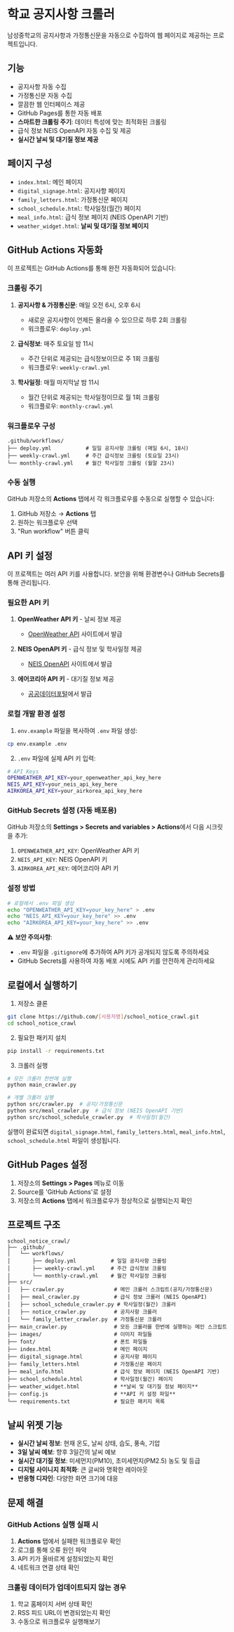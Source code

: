 # 학교 공지사항 크롤러

남성중학교의 공지사항과 가정통신문을 자동으로 수집하여 웹 페이지로 제공하는 프로젝트입니다.

## 기능

- 공지사항 자동 수집
- 가정통신문 자동 수집
- 깔끔한 웹 인터페이스 제공
- GitHub Pages를 통한 자동 배포
- **스마트한 크롤링 주기**: 데이터 특성에 맞는 최적화된 크롤링
- 급식 정보 NEIS OpenAPI 자동 수집 및 제공
- **실시간 날씨 및 대기질 정보 제공**

## 페이지 구성

- `index.html`: 메인 페이지
- `digital_signage.html`: 공지사항 페이지
- `family_letters.html`: 가정통신문 페이지
- `school_schedule.html`: 학사일정(월간) 페이지
- `meal_info.html`: 급식 정보 페이지 (NEIS OpenAPI 기반)
- `weather_widget.html`: **날씨 및 대기질 정보 페이지**

## GitHub Actions 자동화

이 프로젝트는 GitHub Actions를 통해 완전 자동화되어 있습니다:

### 크롤링 주기

1. **공지사항 & 가정통신문**: 매일 오전 6시, 오후 6시
   - 새로운 공지사항이 언제든 올라올 수 있으므로 하루 2회 크롤링
   - 워크플로우: `deploy.yml`

2. **급식정보**: 매주 토요일 밤 11시
   - 주간 단위로 제공되는 급식정보이므로 주 1회 크롤링
   - 워크플로우: `weekly-crawl.yml`

3. **학사일정**: 매월 마지막날 밤 11시
   - 월간 단위로 제공되는 학사일정이므로 월 1회 크롤링
   - 워크플로우: `monthly-crawl.yml`

### 워크플로우 구성

```
.github/workflows/
├── deploy.yml           # 일일 공지사항 크롤링 (매일 6시, 18시)
├── weekly-crawl.yml     # 주간 급식정보 크롤링 (토요일 23시)
└── monthly-crawl.yml    # 월간 학사일정 크롤링 (월말 23시)
```

### 수동 실행

GitHub 저장소의 **Actions** 탭에서 각 워크플로우를 수동으로 실행할 수 있습니다:
1. GitHub 저장소 → **Actions** 탭
2. 원하는 워크플로우 선택
3. "Run workflow" 버튼 클릭

## API 키 설정

이 프로젝트는 여러 API 키를 사용합니다. 보안을 위해 환경변수나 GitHub Secrets를 통해 관리됩니다.

### 필요한 API 키

1. **OpenWeather API 키** - 날씨 정보 제공
   - [OpenWeather API](https://openweathermap.org/api) 사이트에서 발급
   
2. **NEIS OpenAPI 키** - 급식 정보 및 학사일정 제공
   - [NEIS OpenAPI](https://open.neis.go.kr/) 사이트에서 발급
   
3. **에어코리아 API 키** - 대기질 정보 제공
   - [공공데이터포털](https://www.data.go.kr/data/15073861/openapi.do)에서 발급

### 로컬 개발 환경 설정

1. `env.example` 파일을 복사하여 `.env` 파일 생성:
```bash
cp env.example .env
```

2. `.env` 파일에 실제 API 키 입력:
```bash
# API Keys
OPENWEATHER_API_KEY=your_openweather_api_key_here
NEIS_API_KEY=your_neis_api_key_here
AIRKOREA_API_KEY=your_airkorea_api_key_here
```

### GitHub Secrets 설정 (자동 배포용)

GitHub 저장소의 **Settings > Secrets and variables > Actions**에서 다음 시크릿을 추가:

1. `OPENWEATHER_API_KEY`: OpenWeather API 키
2. `NEIS_API_KEY`: NEIS OpenAPI 키  
3. `AIRKOREA_API_KEY`: 에어코리아 API 키

### 설정 방법
```bash
# 로컬에서 .env 파일 생성
echo "OPENWEATHER_API_KEY=your_key_here" > .env
echo "NEIS_API_KEY=your_key_here" >> .env
echo "AIRKOREA_API_KEY=your_key_here" >> .env
```

**⚠️ 보안 주의사항**: 
- `.env` 파일을 `.gitignore`에 추가하여 API 키가 공개되지 않도록 주의하세요
- GitHub Secrets를 사용하여 자동 배포 시에도 API 키를 안전하게 관리하세요

## 로컬에서 실행하기

1. 저장소 클론
```bash
git clone https://github.com/[사용자명]/school_notice_crawl.git
cd school_notice_crawl
```

2. 필요한 패키지 설치
```bash
pip install -r requirements.txt
```

3. 크롤러 실행
```bash
# 모든 크롤러 한번에 실행
python main_crawler.py

# 개별 크롤러 실행
python src/crawler.py  # 공지/가정통신문
python src/meal_crawler.py  # 급식 정보 (NEIS OpenAPI 기반)
python src/school_schedule_crawler.py  # 학사일정(월간)
```

실행이 완료되면 `digital_signage.html`, `family_letters.html`, `meal_info.html`, `school_schedule.html` 파일이 생성됩니다.

## GitHub Pages 설정

1. 저장소의 **Settings > Pages** 메뉴로 이동
2. Source를 'GitHub Actions'로 설정
3. 저장소의 **Actions** 탭에서 워크플로우가 정상적으로 실행되는지 확인

## 프로젝트 구조

```
school_notice_crawl/
├── .github/
│   └── workflows/
│       ├── deploy.yml           # 일일 공지사항 크롤링
│       ├── weekly-crawl.yml     # 주간 급식정보 크롤링
│       └── monthly-crawl.yml    # 월간 학사일정 크롤링
├── src/
│   ├── crawler.py                # 메인 크롤러 스크립트(공지/가정통신문)
│   ├── meal_crawler.py           # 급식 정보 크롤러 (NEIS OpenAPI)
│   ├── school_schedule_crawler.py # 학사일정(월간) 크롤러
│   ├── notice_crawler.py         # 공지사항 크롤러
│   └── family_letter_crawler.py  # 가정통신문 크롤러
├── main_crawler.py               # 모든 크롤러를 한번에 실행하는 메인 스크립트
├── images/                       # 이미지 파일들
├── font/                         # 폰트 파일들
├── index.html                    # 메인 페이지
├── digital_signage.html          # 공지사항 페이지
├── family_letters.html           # 가정통신문 페이지
├── meal_info.html                # 급식 정보 페이지 (NEIS OpenAPI 기반)
├── school_schedule.html          # 학사일정(월간) 페이지
├── weather_widget.html           # **날씨 및 대기질 정보 페이지**
├── config.js                     # **API 키 설정 파일**
└── requirements.txt              # 필요한 패키지 목록
```

## 날씨 위젯 기능

- **실시간 날씨 정보**: 현재 온도, 날씨 상태, 습도, 풍속, 기압
- **3일 날씨 예보**: 향후 3일간의 날씨 예보
- **실시간 대기질 정보**: 미세먼지(PM10), 초미세먼지(PM2.5) 농도 및 등급
- **디지털 사이니지 최적화**: 큰 글씨와 명확한 레이아웃
- **반응형 디자인**: 다양한 화면 크기에 대응

## 문제 해결

### GitHub Actions 실행 실패 시
1. **Actions** 탭에서 실패한 워크플로우 확인
2. 로그를 통해 오류 원인 파악
3. API 키가 올바르게 설정되었는지 확인
4. 네트워크 연결 상태 확인

### 크롤링 데이터가 업데이트되지 않는 경우
1. 학교 홈페이지 서버 상태 확인
2. RSS 피드 URL이 변경되었는지 확인
3. 수동으로 워크플로우 실행해보기
